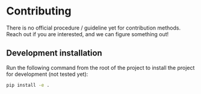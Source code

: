 # Contributing

There is no official procedure / guideline yet for contribution methods. Reach out if you are interested, and we can figure something out!

## Development installation

Run the following command from the root of the project to install the project for development (not tested yet):

```bash
pip install -e .
```
